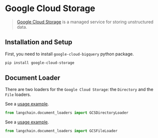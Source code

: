 # Google Cloud Storage

>[Google Cloud Storage](https://en.wikipedia.org/wiki/Google_Cloud_Storage) is a managed service for storing unstructured data.

## Installation and Setup

First, you need to install `google-cloud-bigquery` python package.

```bash
pip install google-cloud-storage
```

## Document Loader

There are two loaders for the `Google Cloud Storage`: the `Directory` and the `File` loaders.

See a [usage example](../modules/indexes/document_loaders/examples/google_cloud_storage_directory.ipynb).

```python
from langchain.document_loaders import GCSDirectoryLoader
```
See a [usage example](../modules/indexes/document_loaders/examples/google_cloud_storage_file.ipynb).

```python
from langchain.document_loaders import GCSFileLoader
```
